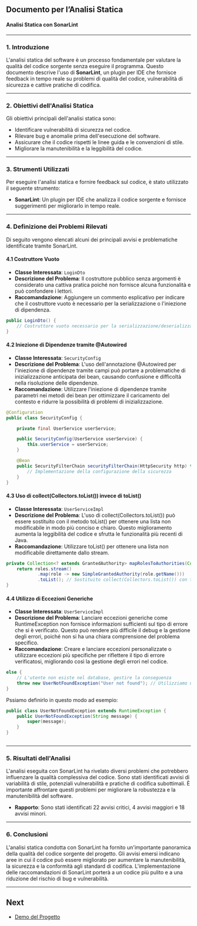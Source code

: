 ## Documento per l’Analisi Statica  
#### Analisi Statica con SonarLint

---

### 1. **Introduzione**

L'analisi statica del software è un processo fondamentale per valutare la qualità del codice sorgente senza eseguire il programma. Questo documento descrive l'uso di **SonarLint**, un plugin per IDE che fornisce feedback in tempo reale su problemi di qualità del codice, vulnerabilità di sicurezza e cattive pratiche di codifica.

---

### 2. **Obiettivi dell'Analisi Statica**

Gli obiettivi principali dell'analisi statica sono:
- Identificare vulnerabilità di sicurezza nel codice.
- Rilevare bug e anomalie prima dell'esecuzione del software.
- Assicurare che il codice rispetti le linee guida e le convenzioni di stile.
- Migliorare la manutenibilità e la leggibilità del codice.

---

### 3. **Strumenti Utilizzati**

Per eseguire l'analisi statica e fornire feedback sul codice, è stato utilizzato il seguente strumento:
- **SonarLint**: Un plugin per IDE che analizza il codice sorgente e fornisce suggerimenti per migliorarlo in tempo reale.

---

### 4. **Definizione dei Problemi Rilevati**

Di seguito vengono elencati alcuni dei principali avvisi e problematiche identificate tramite SonarLint.

#### 4.1 **Costruttore Vuoto**
- **Classe Interessata**: `LoginDto`
- **Descrizione del Problema**: Il costruttore pubblico senza argomenti è considerato una cattiva pratica poiché non fornisce alcuna funzionalità e può confondere i lettori.
- **Raccomandazione**: Aggiungere un commento esplicativo per indicare che il costruttore vuoto è necessario per la serializzazione o l'iniezione di dipendenza.

```java
public LoginDto() {
    // Costruttore vuoto necessario per la serializzazione/deserializzazione
}
```

#### 4.2 **Iniezione di Dipendenze tramite @Autowired**
- **Classe Interessata**: `SecurityConfig`
- **Descrizione del Problema**:  L'uso dell'annotazione @Autowired per l'iniezione di dipendenze tramite campi può portare a problematiche di inizializzazione anticipata dei bean, causando confusione e difficoltà nella risoluzione delle dipendenze.
- **Raccomandazione**: Utilizzare l'iniezione di dipendenze tramite parametri nei metodi dei bean per ottimizzare il caricamento del contesto e ridurre la possibilità di problemi di inizializzazione.

```java
@Configuration
public class SecurityConfig {

    private final UserService userService;

    public SecurityConfig(UserService userService) {
        this.userService = userService;
    }

    @Bean
    public SecurityFilterChain securityFilterChain(HttpSecurity http) throws Exception {
        // Implementazione della configurazione della sicurezza
    }
}

```

#### 4.3 **Uso di collect(Collectors.toList()) invece di toList()**
- **Classe Interessata**: `UserServiceImpl`
- **Descrizione del Problema**: L'uso di collect(Collectors.toList()) può essere sostituito con il metodo toList() per ottenere una lista non modificabile in modo più conciso e chiaro. Questo miglioramento aumenta la leggibilità del codice e sfrutta le funzionalità più recenti di Java.
- **Raccomandazione**: Utilizzare toList() per ottenere una lista non modificabile direttamente dallo stream.

```java
private Collection<? extends GrantedAuthority> mapRolesToAuthorities(Collection<Role> roles) {
    return roles.stream()
            .map(role -> new SimpleGrantedAuthority(role.getName()))
            .toList(); // Sostituito collect(Collectors.toList()) con toList()
}

```

#### 4.4 **Utilizzo di Eccezioni Generiche**
- **Classe Interessata**: `UserServiceImpl`
- **Descrizione del Problema**: Lanciare eccezioni generiche come RuntimeException non fornisce informazioni sufficienti sul tipo di errore che si è verificato. Questo può rendere più difficile il debug e la gestione degli errori, poiché non si ha una chiara comprensione del problema specifico.
- **Raccomandazione**: Creare e lanciare eccezioni personalizzate o utilizzare eccezioni più specifiche per riflettere il tipo di errore verificatosi, migliorando così la gestione degli errori nel codice.

```java
else {
    // L'utente non esiste nel database, gestire la conseguenza
    throw new UserNotFoundException("User not found"); // Utilizziamo un'eccezione personalizzata
}


```

Pssiamo definirlo in questo modo ad esempio:

```java
public class UserNotFoundException extends RuntimeException {
    public UserNotFoundException(String message) {
        super(message);
    }
}



```

---

### 5. **Risultati dell'Analisi**

L'analisi eseguita con SonarLint ha rivelato diversi problemi che potrebbero influenzare la qualità complessiva del codice. Sono stati identificati avvisi di variabilità di stile, potenziali vulnerabilità e pratiche di codifica subottimali. È importante affrontare questi problemi per migliorare la robustezza e la manutenibilità del software.

- **Rapporto**: Sono stati identificati 22 avvisi critici, 4 avvisi maggiori e 18 avvisi minori.
---

### 6. **Conclusioni**

L'analisi statica condotta con SonarLint ha fornito un'importante panoramica della qualità del codice sorgente del progetto. Gli avvisi emersi indicano aree in cui il codice può essere migliorato per aumentare la manutenibilità, la sicurezza e la conformità agli standard di codifica. L'implementazione delle raccomandazioni di SonarLint porterà a un codice più pulito e a una riduzione del rischio di bug e vulnerabilità.

---

## Next

- [Demo del Progetto](https://github.com/arashabe/ums/blob/main/images/demo.md)

